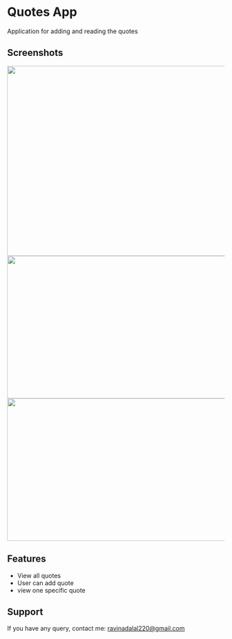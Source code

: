 # Quotes App

Application for adding and reading the quotes


## Screenshots

<img src="https://user-images.githubusercontent.com/90137092/186137121-14180fd6-ec30-4f07-b5be-0af9060b0c03.jpeg" width="660" height="440"> 

<img src="https://user-images.githubusercontent.com/90137092/186137300-ffc5a6f3-8845-44b8-a851-0a6d16d3252a.jpeg" width="660" height="330"> 

<img src="https://user-images.githubusercontent.com/90137092/186137435-05df50b5-24a5-495f-baee-bd391ce6c318.jpeg" width="660" height="330">  


## Features

- View all quotes
- User can add quote 
- view one specific quote


## Support

If you have any query, contact me: ravinadalal220@gmail.com
